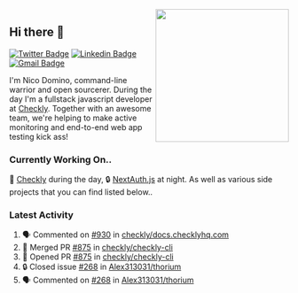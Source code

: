 <img align="right" src="https://user-images.githubusercontent.com/7415984/172472491-91b16eac-fa22-4ecf-92df-d687139fd1f9.gif" width="240" />

## Hi there 👋

[![Twitter Badge](https://img.shields.io/badge/-@ndom91-1ca0f1?style=flat-square&labelColor=1ca0f1&logo=twitter&logoColor=white&link=https://twitter.com/ndom91)](https://twitter.com/ndom91) [![Linkedin Badge](https://img.shields.io/badge/-ndom91-blue?style=flat-square&logo=Linkedin&logoColor=white&link=https://www.linkedin.com/in/ndom91/)](https://www.linkedin.com/in/ndom91/) [![Gmail Badge](https://img.shields.io/badge/-yo@ndo.dev-c14438?style=flat-square&logo=mail.ru&logoColor=white&link=mailto:yo@ndo.dev)](mailto:yo@ndo.dev)

I'm Nico Domino, command-line warrior and open sourcerer. During the day I'm a fullstack javascript developer at [Checkly](https://checklyhq.com). Together with an awesome team, we're helping to make active monitoring and end-to-end web app testing kick ass!

### Currently Working On..

🦝 [Checkly](https://checklyhq.com) during the day, 🔒 [NextAuth.js](https://github.com/nextauthjs/next-auth) at night. As well as various side projects that you can find listed below..

<!--START_SECTION_PROFILE_VIEWS:readme-info-->
<!--END_SECTION_PROFILE_VIEWS:readme-info-->

<!--START_SECTION_DAILY_COMMIT:readme-info-->
<!--END_SECTION_DAILY_COMMIT:readme-info-->

<!--START_SECTION_WEEKLY_COMMIT:readme-info-->
<!--END_SECTION_WEEKLY_COMMIT:readme-info-->

### Latest Activity

<!--START_SECTION:activity-->
1. 🗣 Commented on [#930](https://github.com/checkly/docs.checklyhq.com/pull/930#issuecomment-1791115877) in [checkly/docs.checklyhq.com](https://github.com/checkly/docs.checklyhq.com)
2. 🎉 Merged PR [#875](https://github.com/checkly/checkly-cli/pull/875) in [checkly/checkly-cli](https://github.com/checkly/checkly-cli)
3. 💪 Opened PR [#875](https://github.com/checkly/checkly-cli/pull/875) in [checkly/checkly-cli](https://github.com/checkly/checkly-cli)
4. 🔒 Closed issue [#268](https://github.com/Alex313031/thorium/issues/268) in [Alex313031/thorium](https://github.com/Alex313031/thorium)
5. 🗣 Commented on [#268](https://github.com/Alex313031/thorium/issues/268#issuecomment-1768827893) in [Alex313031/thorium](https://github.com/Alex313031/thorium)
<!--END_SECTION:activity-->
